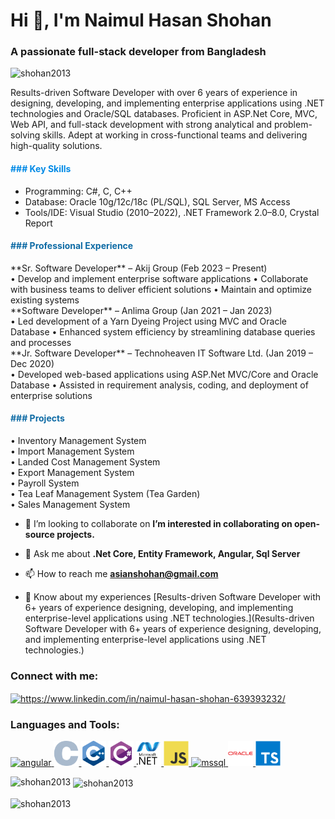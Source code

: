<h1 align="left">Hi 👋, I'm Naimul Hasan Shohan</h1>
<h3 align="left">A passionate full-stack developer from Bangladesh</h3>

<p align="left"> <img src="https://komarev.com/ghpvc/?username=shohan2013&label=Profile%20views&color=0e75b6&style=flat" alt="shohan2013" /> </p>
<p>
  Results-driven Software Developer with over 6 years of experience in designing, developing, and implementing enterprise applications using .NET technologies and Oracle/SQL databases. Proficient in ASP.Net Core, MVC, Web API, and full-stack development with strong     analytical and problem-solving skills. Adept at working in cross-functional teams and delivering high-quality solutions.
</p>
<h4 style="color:#008ae6">### Key Skills</h4>
<ul>
  <li>Programming: C#, C, C++</li>
  <li>Database: Oracle 10g/12c/18c (PL/SQL), SQL Server, MS Access</li>
  <li>Tools/IDE: Visual Studio (2010–2022), .NET Framework 2.0–8.0, Crystal Report</li>
</ul>

<h4 style="color:rgb(14, 107, 165)">### Professional Experience</h4>
**Sr. Software Developer** – Akij Group (Feb 2023 – Present) <br/>
   • Develop and implement enterprise software applications
   • Collaborate with business teams to deliver efficient solutions
   • Maintain and optimize existing systems<br>
**Software Developer** – Anlima Group (Jan 2021 – Jan 2023)<br/>
   • Led development of a Yarn Dyeing Project using MVC and Oracle Database
   • Enhanced system efficiency by streamlining database queries and processes<br/>
**Jr. Software Developer** – Technoheaven IT Software Ltd. (Jan 2019 – Dec 2020)<br/>
   • Developed web-based applications using ASP.Net MVC/Core and Oracle Database
   • Assisted in requirement analysis, coding, and deployment of enterprise solutions

<h4 style="color:rgb(14, 107, 165)">### Projects</h4>
• Inventory Management System<br/>
• Import Management System<br/>
• Landed Cost Management System<br/>
• Export Management System<br/>
• Payroll System<br/>
• Tea Leaf Management System (Tea Garden)<br/>
• Sales Management System<br/>

- 👯 I’m looking to collaborate on **I’m interested in collaborating on open-source projects.**

- 💬 Ask me about **.Net Core, Entity Framework, Angular, Sql Server**

- 📫 How to reach me **asianshohan@gmail.com**

- 📄 Know about my experiences [Results-driven Software Developer with 6+ years of experience designing, developing, and implementing enterprise-level applications using .NET technologies.](Results-driven Software Developer with 6+ years of experience designing, developing, and implementing enterprise-level applications using .NET technologies.)

<h3 align="left">Connect with me:</h3>
<p align="left">
<a href="https://linkedin.com/in/https://www.linkedin.com/in/naimul-hasan-shohan-639393232/" target="blank"><img align="center" src="https://raw.githubusercontent.com/rahuldkjain/github-profile-readme-generator/master/src/images/icons/Social/linked-in-alt.svg" alt="https://www.linkedin.com/in/naimul-hasan-shohan-639393232/" height="30" width="40" /></a>
</p>

<h3 align="left">Languages and Tools:</h3>
<p align="left"> <a href="https://angular.io" target="_blank" rel="noreferrer"> <img src="https://angular.io/assets/images/logos/angular/angular.svg" alt="angular" width="40" height="40"/> </a> <a href="https://www.cprogramming.com/" target="_blank" rel="noreferrer"> <img src="https://raw.githubusercontent.com/devicons/devicon/master/icons/c/c-original.svg" alt="c" width="40" height="40"/> </a> <a href="https://www.w3schools.com/cpp/" target="_blank" rel="noreferrer"> <img src="https://raw.githubusercontent.com/devicons/devicon/master/icons/cplusplus/cplusplus-original.svg" alt="cplusplus" width="40" height="40"/> </a> <a href="https://www.w3schools.com/cs/" target="_blank" rel="noreferrer"> <img src="https://raw.githubusercontent.com/devicons/devicon/master/icons/csharp/csharp-original.svg" alt="csharp" width="40" height="40"/> </a> <a href="https://dotnet.microsoft.com/" target="_blank" rel="noreferrer"> <img src="https://raw.githubusercontent.com/devicons/devicon/master/icons/dot-net/dot-net-original-wordmark.svg" alt="dotnet" width="40" height="40"/> </a> <a href="https://developer.mozilla.org/en-US/docs/Web/JavaScript" target="_blank" rel="noreferrer"> <img src="https://raw.githubusercontent.com/devicons/devicon/master/icons/javascript/javascript-original.svg" alt="javascript" width="40" height="40"/> </a> <a href="https://www.microsoft.com/en-us/sql-server" target="_blank" rel="noreferrer"> <img src="https://www.svgrepo.com/show/303229/microsoft-sql-server-logo.svg" alt="mssql" width="40" height="40"/> </a> <a href="https://www.oracle.com/" target="_blank" rel="noreferrer"> <img src="https://raw.githubusercontent.com/devicons/devicon/master/icons/oracle/oracle-original.svg" alt="oracle" width="40" height="40"/> </a> <a href="https://www.typescriptlang.org/" target="_blank" rel="noreferrer"> <img src="https://raw.githubusercontent.com/devicons/devicon/master/icons/typescript/typescript-original.svg" alt="typescript" width="40" height="40"/> </a> </p>

<p><img align="left" src="https://github-readme-stats.vercel.app/api/top-langs?username=shohan2013&show_icons=true&locale=en&layout=compact" alt="shohan2013" /></p>

<p>&nbsp;<img align="center" src="https://github-readme-stats.vercel.app/api?username=shohan2013&show_icons=true&locale=en" alt="shohan2013" /></p>

<p><img align="center" src="https://github-readme-streak-stats.herokuapp.com/?user=shohan2013&" alt="shohan2013" /></p>
